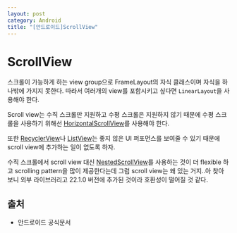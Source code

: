 ```yaml
---
layout: post
category: Android
title: "[안드로이드]ScrollView"
---
```


# ScrollView

스크롤이 가능하게 하는 view group으로 FrameLayout의 자식 클래스이며 자식을 하나밖에 가지지 못한다. 따라서 여러개의 view를 포함시키고 싶다면 `LinearLayout`을 사용해야 한다.

Scroll view는 수직 스크롤만 지원하고 수평 스크롤은 지원하지 않기 때문에 수평 스크롤을 사용하기 위해선 [HorizontalScrollView](https://developer.android.com/reference/android/widget/HorizontalScrollView.html)를 사용해야 한다.

또한 [RecyclerView](https://developer.android.com/reference/android/support/v7/widget/RecyclerView.html)나 [ListView](https://developer.android.com/reference/android/widget/ListView.html)는 좋지 않은 UI 퍼포먼스를 보여줄 수 있기 때문에 scroll view에 추가하는 일이 없도록 하자.

수직 스크롤에서 scroll view 대신 [NestedScrollView](https://developer.android.com/reference/android/support/v4/widget/NestedScrollView.html)를 사용하는 것이 더 flexible 하고 scrolling pattern을 많이 제공한다는데 그럼 scroll view는 왜 있는 거지..아 찾아보니 외부 라이브러리고 22.1.0 버전에 추가된 것이라 호환성이 떨어질 것 같다.

## 출처

* 안드로이드 공식문서